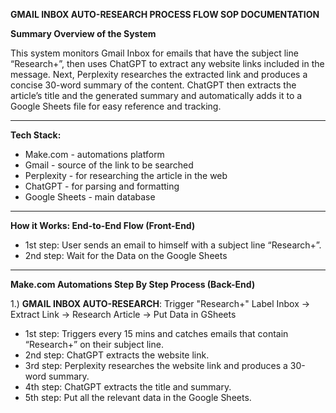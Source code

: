**GMAIL INBOX AUTO-RESEARCH PROCESS FLOW SOP DOCUMENTATION**

**Summary Overview of the System**

This system monitors Gmail Inbox for emails that have the subject line “Research+”, then uses ChatGPT to extract any website links included in the message. Next, Perplexity researches the extracted link and produces a concise 30-word summary of the content. ChatGPT then extracts the article’s title and the generated summary and automatically adds it to a Google Sheets file for easy reference and tracking.

---

**Tech Stack:**

* Make.com \- automations platform  
* Gmail \- source of the link to be searched  
* Perplexity  \- for researching the article in the web  
* ChatGPT \- for parsing and formatting  
* Google Sheets \- main database

---

**How it Works: End-to-End Flow (Front-End)**

* 1st step: User sends an email to himself with a subject line “Research+”.  
* 2nd step: Wait for the Data on the Google Sheets

---

**Make.com Automations Step By Step Process (Back-End)**  


1.) **GMAIL INBOX AUTO-RESEARCH**: Trigger "Research+" Label Inbox \-\> Extract Link \-\> Research Article \-\> Put Data in GSheets

* 1st step: Triggers every 15 mins and catches emails that contain “Research+” on their subject line.  
* 2nd step: ChatGPT extracts the website link.  
* 3rd step: Perplexity researches the website link and produces a 30-word summary.  
* 4th step: ChatGPT extracts the title and summary.  
* 5th step: Put all the relevant data in the Google Sheets.
